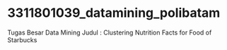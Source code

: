 # 3311801039_datamining_polibatam
Tugas Besar Data Mining Judul : Clustering Nutrition Facts for Food of Starbucks
